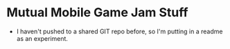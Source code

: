 # Mutual Mobile Game Jam Stuff

* I haven't pushed to a shared GIT repo before, so I'm putting in a readme as an experiment.
